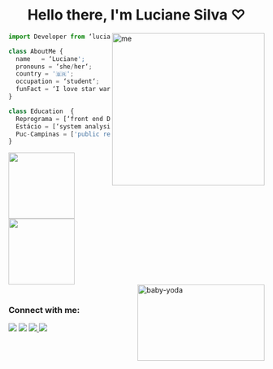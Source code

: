 <h1 align="center">Hello there, I'm Luciane Silva ♡ </h1> 

 <img align="right" alt="me" width="300" height="300" src="https://i.picasion.com/pic92/49bf0a27de2da04e144e5a4291518888.gif">
 
```js
import Developer from ‘lucianets’;

class AboutMe {
  name   = ‘Luciane';
  pronouns = ‘she/her‘;
  country = '🇧🇷';
  occupation = ‘student‘;
  funFact = ‘I love star war, books, all around nerd lord ♡ ʕ •ᴥ•ʔ ♡ ’;
}

class Education  {
  Reprograma = [‘front end Developer’];
  Estácio = [‘system analysis and development‘];
  Puc-Campinas = ['public relations’];
}
```
 
<div>
  <img height="130em" src="https://github-readme-stats.vercel.app/api?username=lucianets&show_icons=true&theme=dracula&include_all_commits=true&count_private=true"/>
  <img height="130em" src="https://github-readme-stats.vercel.app/api/top-langs/?username=lucianets&layout=compact&langs_count=7&theme=dracula"/>
 
</div>
  <div> 
 <img align="right" alt="baby-yoda" width="250" height="150" src="https://i.pinimg.com/originals/ab/5e/b3/ab5eb35116966e8869d71e8cb64f4671.gif"> 
   </div>
  
  #

  <h3 align="left">Connect with me:</h3>
<div> 
  <a href= "mailto: ltsluciane@icloud.com"><img src="https://img.shields.io/badge/-Gmail-%23333?style=for-the-badge&logo=gmail&logoColor=white" target="_blank"></a>
   <a href="https://www.linkedin.com/in/lucianets/" target="_blank"><img src="https://img.shields.io/badge/-LinkedIn-%230077B5?style=for-the-badge&logo=linkedin&logoColor=white" target="_blank"></a> 
 <a href="https://ltsluciane.notion.site/Luciane-s-notion-hub-c473b2e23be4406ab45201b5e1b7f6a2" target="_blank"><img src="https://img.shields.io/badge/Notion-%23000000.svg?style=for-the-badge&logo=notion&logoColor=white" target="_blank"> </a> 
    <a href="https://open.spotify.com/user/12186211735?si=b937cf6c0cc941bf" target="_blank"><img src="https://img.shields.io/badge/Spotify-1ED760?style=for-the-badge&logo=spotify&logoColor=white" target="_blank"> </a> 
 </div>
